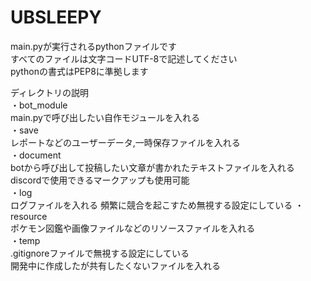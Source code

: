# UBSLEEPY
main.pyが実行されるpythonファイルです  
すべてのファイルは文字コードUTF-8で記述してください  
pythonの書式はPEP8に準拠します  
  
ディレクトリの説明  
・bot_module  
main.pyで呼び出したい自作モジュールを入れる  
・save  
レポートなどのユーザーデータ,一時保存ファイルを入れる  
・document  
botから呼び出して投稿したい文章が書かれたテキストファイルを入れる  
discordで使用できるマークアップも使用可能  
・log  
ログファイルを入れる 頻繁に競合を起こすため無視する設定にしている
・resource  
ポケモン図鑑や画像ファイルなどのリソースファイルを入れる  
・temp  
.gitignoreファイルで無視する設定にしている  
開発中に作成したが共有したくないファイルを入れる  
